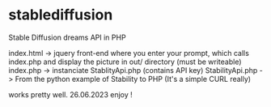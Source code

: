 # stablediffusion
Stable Diffusion dreams API in PHP

index.html -> jquery front-end where you enter your prompt, which calls index.php and display the picture in out/ directory (must be writeable)
index.php -> instanciate StablityApi.php (contains API key)
StabilityApi.php -> From the python example of Stability to PHP (It's a simple CURL really)

works pretty well. 26.06.2023
enjoy ! 


